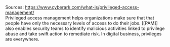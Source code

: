 Sources:
https://www.cyberark.com/what-is/privileged-access-management/
\
Privileged access management helps organizations make sure that that people have only the necessary levels of access to do their jobs. [[PAM]] also enables security teams to identify malicious activities linked to privilege abuse and take swift action to remediate risk. In digital business, privileges are everywhere.
